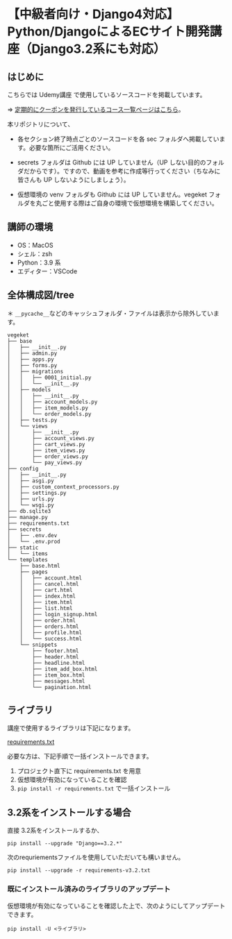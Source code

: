 # 【中級者向け・Django4対応】Python/DjangoによるECサイト開発講座（Django3.2系にも対応）

## はじめに

こちらでは Udemy講座 で使用しているソースコードを掲載しています。

<!-- [【中級者向け】Django でショッピングサイト開発 - EC サイト構築で行う Python・WEB アプリケーション開発講座](https://www.udemy.com/course/django-ecweb-vegeket/?referralCode=47EA4C2DDB607E3500D5)-->

=> [定期的にクーポンを発行しているコース一覧ページはこちら](https://takux.one)。

本リポジトリについて、

- 各セクション終了時点ごとのソースコードを各 sec フォルダへ掲載しています。必要な箇所にご活用ください。

- secrets フォルダは Github には UP していません（UP しない目的のフォルダだからです）。ですので、動画を参考に作成等行ってください（ちなみに皆さんも UP しないようにしましょう）。

- 仮想環境の venv フォルダも Github には UP していません。vegeket フォルダを丸ごと使用する際はご自身の環境で仮想環境を構築してください。

## 講師の環境

- OS：MacOS
- シェル：zsh
- Python：3.9 系
- エディター：VSCode

## 全体構成図/tree

＊ `__pycache__`などのキャッシュフォルダ・ファイルは表示から除外しています。

```
vegeket
├── base
│   ├── __init__.py
│   ├── admin.py
│   ├── apps.py
│   ├── forms.py
│   ├── migrations
│   │   ├── 0001_initial.py
│   │   └── __init__.py
│   ├── models
│   │   ├── __init__.py
│   │   ├── account_models.py
│   │   ├── item_models.py
│   │   └── order_models.py
│   ├── tests.py
│   └── views
│       ├── __init__.py
│       ├── account_views.py
│       ├── cart_views.py
│       ├── item_views.py
│       ├── order_views.py
│       └── pay_views.py
├── config
│   ├── __init__.py
│   ├── asgi.py
│   ├── custom_context_processors.py
│   ├── settings.py
│   ├── urls.py
│   └── wsgi.py
├── db.sqlite3
├── manage.py
├── requirements.txt
├── secrets
│   ├── .env.dev
│   └── .env.prod
├── static
│   └── items
└── templates
    ├── base.html
    ├── pages
    │   ├── account.html
    │   ├── cancel.html
    │   ├── cart.html
    │   ├── index.html
    │   ├── item.html
    │   ├── list.html
    │   ├── login_signup.html
    │   ├── order.html
    │   ├── orders.html
    │   ├── profile.html
    │   └── success.html
    └── snippets
        ├── footer.html
        ├── header.html
        ├── headline.html
        ├── item_add_box.html
        ├── item_box.html
        ├── messages.html
        └── pagination.html
```

## ライブラリ

講座で使用するライブラリは下記になります。

[requirements.txt](https://github.com/takux/vegeket_project/blob/main/requirements.txt)


必要な方は、下記手順で一括インストールできます。

1. プロジェクト直下に requirements.txt を用意
2. 仮想環境が有効になっていることを確認
3. `pip install -r requirements.txt` で一括インストール

## 3.2系をインストールする場合

直接 3.2系をインストールするか、
```
pip install --upgrade "Django==3.2.*"
```

次のrequriementsファイルを使用していただいても構いません。
```
pip install --upgrade -r requirements-v3.2.txt
``` 


### 既にインストール済みのライブラリのアップデート

仮想環境が有効になっていることを確認した上で、次のようにしてアップデートできます。

```
pip install -U <ライブラリ>
```
